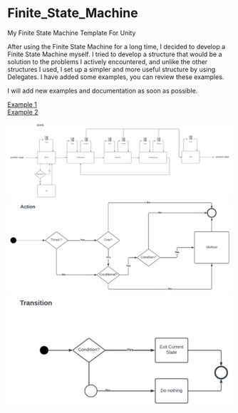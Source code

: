 # Finite_State_Machine
 My Finite State Machine Template For Unity
 
After using the Finite State Machine for a long time, I decided to develop a Finite State Machine myself. I tried to develop a structure that would be a solution to the problems I actively encountered, and unlike the other structures I used, I set up a simpler and more useful structure by using Delegates. I have added some examples, you can review these examples.<br />

I will add new examples and documentation as soon as possible.<br />
  
  [Example 1](https://github.com/ozantekce/Finite-State-Machine/tree/main/Assets/Example1)<br />
  [Example 2](https://github.com/ozantekce/Finite-State-Machine/tree/main/Assets/Example2)
  
  ![State](State.png)
  ![Action](Action.png)
  ![Transition](Transition.png)
